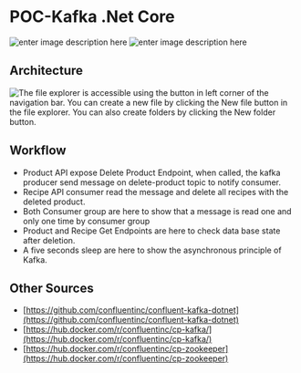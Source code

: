 # POC-Kafka .Net Core
![enter image description here](https://img.shields.io/badge/.Net%20Core-3.1-blue.svg) ![enter image description here](https://img.shields.io/badge/docker-19.03.8-lightblue.svg)


## Architecture
![The file explorer is accessible using the button in left corner of the navigation bar. You can create a new file by clicking the **New file** button in the file explorer. You can also create folders by clicking the **New folder** button.](https://i.ibb.co/Fqz3SGN/Sch-ma-POC-Kafka.jpg)

## Workflow

 - Product API expose Delete Product Endpoint, when called, the kafka
   producer send message on delete-product topic to notify consumer.
 - Recipe API consumer read the message and delete all recipes with the
   deleted product.
 - Both Consumer group are here to show that a message is read one and
   only one time by consumer group
 - Product and Recipe Get Endpoints are here to check data base state
   after deletion.
 - A five seconds sleep are here to show the asynchronous principle of
   Kafka.
   

## Other Sources

 - [https://github.com/confluentinc/confluent-kafka-dotnet](https://github.com/confluentinc/confluent-kafka-dotnet)
 - [https://hub.docker.com/r/confluentinc/cp-kafka/](https://hub.docker.com/r/confluentinc/cp-kafka/)
 - [https://hub.docker.com/r/confluentinc/cp-zookeeper](https://hub.docker.com/r/confluentinc/cp-zookeeper)
 

